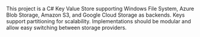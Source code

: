 <!-- Use this file to provide workspace-specific custom instructions to Copilot. For more details, visit https://code.visualstudio.com/docs/copilot/copilot-customization#_use-a-githubcopilotinstructionsmd-file -->

This project is a C# Key Value Store supporting Windows File System, Azure Blob Storage, Amazon S3, and Google Cloud Storage as backends. Keys support partitioning for scalability. Implementations should be modular and allow easy switching between storage providers.

